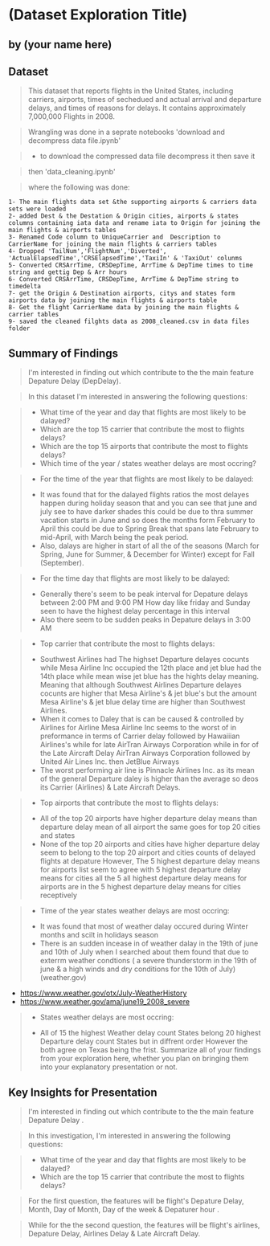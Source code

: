 # (Dataset Exploration Title)
## by (your name here)


## Dataset

> This dataset that reports flights in the United States, including carriers, airports, times of sechedued and actual arrival and departure delays, and times of reasons for delays. It contains approximately 7,000,000 Flights in 2008.

> Wrangling was done in a seprate notebooks 'download and decompress data file.ipynb' 

>- to download the compressed data file decompress it then save it

> then 'data_cleaning.ipynb'

> where the following was done:
    
    1- The main flights data set &the supporting airports & carriers data sets were loaded
    2- added Dest & the Destation & Origin cities, airports & states  columns containing iata data and rename iata to Origin for joining the main flights & airports tables 
    3- Renamed Code column to UniqueCarrier and  Description to CarrierName for joining the main flights & carriers tables 
    4- Dropped 'TailNum','FlightNum','Diverted', 'ActualElapsedTime','CRSElapsedTime','TaxiIn' & 'TaxiOut' colunms
    5- Converted CRSArrTime, CRSDepTime, ArrTime & DepTime times to time string and gettig Dep & Arr hours
    6- Converted CRSArrTime, CRSDepTime, ArrTime & DepTime string to timedelta
    7- get the Origin & Destination airports, citys and states form airports data by joining the main flights & airports table
    8- Get the flight CarrierName data by joining the main flights & carrier tables
    9- saved the cleaned filghts data as 2008_cleaned.csv in data files folder




## Summary of Findings

>I'm interested in finding out which contribute to the the main feature Depature Delay (DepDelay).

>In this dataset I'm interested in answering the following questions:

>- What time of the year and day that flights are most likely to be dalayed?
>- Which are the top 15 carrier that contribute the most to flights delays?
>- Which are the top 15 airports that contribute the most to flights delays?
>- Which time of the year / states weather delays are most occring?

> *  For the time of the year that flights are most likely to be dalayed:
> - It was found that  for the dalayed flights ratios the most delayes happen during holiday season that and you can see that june and july see to have darker shades this could be due to thra summer vacation starts in June and so does the months form February to April this could be due to Spring Break that spans late February to mid-April, with March being the peak period.
> - Also, dalays are higher in start of all the of the seasons (March for Spring, June for Summer, & December for Winter) except for Fall (September).

>* For the time day that flights are most likely to be dalayed:
> - Generally there's seem to be peak interval for Depature delays between 2:00 PM and 9:00 PM
How day like friday and Sunday seen to have the highest delay percentage in this interval
> - Also there seem to be sudden peaks in Depature delays in 3:00 AM

>* Top carrier that contribute the most to flights delays:
>-  Southwest Airlines  had The highset Departure delayes cocunts while Mesa Airline Inc occupied the 12th place and jet blue had the 14th place while mean wise jet blue has the hights delay meaning. Meaning that although Southwest Airlines Departure delayes cocunts are higher that Mesa Airline's & jet blue's but the amount Mesa Airline's & jet blue delay time are higher than Southwest Airlines.
>- When it comes to Daley that is can be caused & controlled by Airlines for Airline Mesa Airline Inc seems to the worst of in preformance in terms of Carrier delay followed by Hawaiiian Airlines's while for late AirTran Airways Corporation while in for of the Late Aircraft Delay AirTran Airways Corporation followed by United Air Lines Inc. then JetBlue Airways
>- The worst performing air line is Pinnacle Airlines Inc. as its mean of the general Departure daley is higher than the average so deos its Carrier (Airlines) & Late Aircraft Delays.

>* Top  airports that contribute the most to flights delays:
> - All of the top 20 airports  have higher departure delay means than departure delay mean of all airport the same goes for top 20 cities and states
>- None of the top 20 airports and cities have higher departure delay seem to belong to the top 20 airport and cities counts of delayed flights at depature However, The 5 highest departure delay means for airports list seem to agree with 5 highest departure delay means for cities all the 5 all highest departure delay means for airports are in the 5 highest departure delay means for cities receptively

>
>* Time of the year states weather delays are most occring:
> - It was found that most of weather dalay occured during Winter months and scilt in holidays season
> - There is an sudden incease in of weather dalay in the 19th of june and 10th of July when I searched about them found that due to exterrm weather condtions ( a severe thunderstorm in the 19th of june & a high winds and dry conditions for the 10th of July) (weather.gov)
- https://www.weather.gov/otx/July-WeatherHistory
- https://www.weather.gov/ama/june19_2008_severe

>* States weather delays are most occring:
>- All of 15 the highest Weather delay count States belong 20 highest Departure delay count States but in diffrent order However the both agree on Texas being the frist.
> Summarize all of your findings from your exploration here, whether you plan on bringing them into your explanatory presentation or not.


## Key Insights for Presentation

> I'm interested in finding out which contribute to the the main feature Depature Delay .

> In this investigation, I'm interested in answering the following questions:

> - What time of the year and day that flights are most likely to be dalayed?
> - Which are the top 15 carrier that contribute the most to flights delays?

> For the first question, the features will be flight's Depature Delay, Month, Day of Month, Day of the week & Depaturer hour .

> While for the the second question, the features will be flight's airlines, Depature Delay, Airlines Delay & Late Aircraft Delay.

